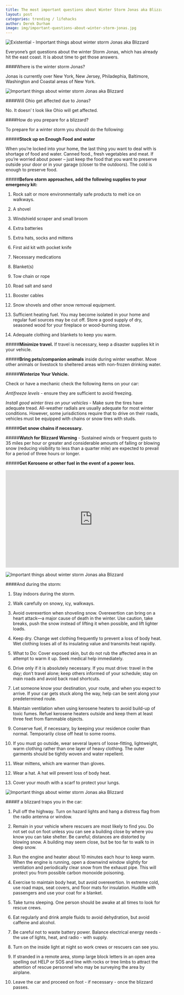 ```yaml
---
title: The most important questions about Winter Storm Jonas aka Blizzard of 2016.
layout: post
categories: trending / lifehacks
author: Derek Durham
image: img/important-questions-about-winter-storm-jonas.jpg
---
```


![Existential - Important things about winter storm Jonas aka Blizzard](/img/important-questions-about-winter-storm-jonas-2.jpg)

Everyone’s got questions about the winter Storm Jonas, which has already hit the east coast. It is about time to get those answers.

####Where is the winter storm Jonas?

Jonas is currently over New York, New Jersey, Philadephia, Baltimore, Washington and Coastal areas of New York.

![Important things about winter storm Jonas aka Blizzard](/img/important-questions-about-winter-storm-jonas-3.jpg)

####Will Ohio get affected due to Jonas?

No. It doesn’ t look like Ohio will get affected.

####How do you prepare for a blizzard?

To prepare for a winter storm you should do the following:

#####**Stock up on Enough Food and water**

When you’re locked into your home, the last thing you want to deal with is shortage of food and water. Canned food., fresh vegetables and meat. If you’re worried about power – just keep the food that you want to preserve outside your door or in your garage (closer to the outdoors). The cold is enough to preserve food.

#####**Before storm approaches, add the following supplies to your emergency kit:**

1. Rock salt or more environmentally safe products to melt ice on walkways.

2. A shovel

3. Windshield scraper and small broom

4. Extra batteries

5. Extra hats, socks and mittens

6. First aid kit with pocket knife

7. Necessary medications

8. Blanket(s)

9. Tow chain or rope

10. Road salt and sand

11. Booster cables

12. Snow shovels and other snow removal equipment.

13. Sufficient heating fuel. You may become isolated in your home and regular fuel sources may be cut off. Store a good supply of dry, seasoned wood for your fireplace or wood-burning stove.

14. Adequate clothing and blankets to keep you warm.

#####**Minimize travel.** If travel is necessary, keep a disaster supplies kit in your vehicle.

#####**Bring pets/companion animals** inside during winter weather. Move other animals or livestock to sheltered areas with non-frozen drinking water.

#####**Winterize Your Vehicle.**

Check or have a mechanic check the following items on your car:

*Antifreeze levels* - ensure they are sufficient to avoid freezing.

*Install good winter tires on your vehicles* - Make sure the tires have adequate tread. All-weather radials are usually adequate for most winter conditions. However, some jurisdictions require that to drive on their roads, vehicles must be equipped with chains or snow tires with studs.

#####**Get snow chains if necessary.**

#####**Watch for Blizzard Warning** - Sustained winds or frequent gusts to 35 miles per hour or greater and considerable amounts of falling or blowing snow (reducing visibility to less than a quarter mile) are expected to prevail for a period of three hours or longer.

#####**Get Kerosene or other fuel in the event of a power loss.**

<iframe src="https://embed.theguardian.com/embed/video/world/video/2016/jan/23/snowfall-in-washington-dc-timelapse-video" width="560" height="315" frameborder="0" allowfullscreen></iframe>

![Important things about winter storm Jonas aka Blizzard](/img/important-questions-about-winter-storm-jonas-4.jpg)

####And during the storm:

1. Stay indoors during the storm.

2. Walk carefully on snowy, icy, walkways.

3. Avoid overexertion when shoveling snow. Overexertion can bring on a heart attack—a major cause of death in the winter. Use
caution, take breaks, push the snow instead of lifting it when possible, and lift lighter loads.

4. Keep dry. Change wet clothing frequently to prevent a loss of body heat. Wet clothing loses all of its insulating value and transmits heat rapidly.

5. What to Do: Cover exposed skin, but do not rub the affected area in an attempt to warm it up. Seek medical help immediately.

6. Drive only if it is absolutely necessary. If you must drive: travel in the day; don’t travel alone; keep others informed of your schedule; stay on main roads and avoid back road shortcuts.

7. Let someone know your destination, your route, and when you expect to arrive. If your car gets stuck along the way, help can be sent along your predetermined route.

8. Maintain ventilation when using kerosene heaters to avoid build-up of toxic fumes. Refuel kerosene heaters outside and keep them at least three feet from flammable objects.

9. Conserve fuel, if necessary, by keeping your residence cooler than normal. Temporarily close off heat to some rooms.

10. If you must go outside, wear several layers of loose-fitting, lightweight, warm clothing rather than one layer of heavy clothing. The outer garments should be tightly woven and water repellent.

11. Wear mittens, which are warmer than gloves.

12. Wear a hat. A hat will prevent loss of body heat.

13. Cover your mouth with a scarf to protect your lungs.

![Important things about winter storm Jonas aka Blizzard](/img/important-questions-about-winter-storm-jonas-5.jpg)

####If a blizzard traps you in the car:

1. Pull off the highway. Turn on hazard lights and hang a distress flag from the radio antenna or window.

2. Remain in your vehicle where rescuers are most likely to find you. Do not set out on foot unless you can see a building close by where you know you can take shelter. Be careful; distances are distorted by blowing snow. A building may seem close, but be too far to walk to in deep snow.

3. Run the engine and heater about 10 minutes each hour to keep warm. When the engine is running, open a downwind window slightly for ventilation and periodically clear snow from the exhaust pipe. This will protect you from possible carbon monoxide poisoning.

4. Exercise to maintain body heat, but avoid overexertion. In extreme cold, use road maps, seat covers, and floor mats for insulation. Huddle with passengers and use your coat for a blanket.

5. Take turns sleeping. One person should be awake at all times to look for rescue crews.

6. Eat regularly and drink ample fluids to avoid dehydration, but avoid caffeine and alcohol.

7. Be careful not to waste battery power. Balance electrical energy needs - the use of lights, heat, and radio - with supply.

8. Turn on the inside light at night so work crews or rescuers can see you.

9. If stranded in a remote area, stomp large block letters in an open area spelling out HELP or SOS and line with rocks or tree limbs to attract the attention of rescue personnel who may be surveying the area by airplane.

10. Leave the car and proceed on foot - if necessary - once the blizzard passes. 